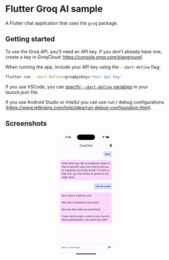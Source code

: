 
# Flutter Groq AI sample

A Flutter chat application that uses the `groq` package.

## Getting started

To use the Groq API, you'll need an API key. If you don't already have one, 
create a key in GroqCloud: https://console.groq.com/playground.

When running the app, include your API key using the `--dart-define` flag:

```bash
flutter run --dart-define=groqApiKey='Your Api Key'
```

If you use VSCode, you can [specify `--dart-define`
variables](https://dartcode.org/docs/using-dart-define-in-flutter/) in your
launch.json file.

If you use Android Studio or IntelliJ you can use run / debug configurations
(https://www.jetbrains.com/help/idea/run-debug-configuration.html).


## Screenshots

<p align="center">
 <img width="35%" src="./screenshots/groq_example_app.png">
</p>
